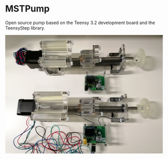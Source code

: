 # MSTPump
Open source pump based on the Teensy 3.2 development board and the TeensyStep library.

![alt text](https://github.com/FrancisCrickInstitute/MSTPump/blob/main/Pumps.jpg?raw=true)
